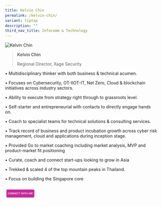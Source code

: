 ```yaml
---
title: Kelvin Chin
permalink: /kelvin-chin/
variant: tiptap
description: ""
third_nav_title: Infocomm & Technology
---
```

<blockquote>
<p></p>
</blockquote>
<div class="isomer-image-wrapper">
<img style="width: 40%;" height="auto" width="100%" alt="Kelvin Chin" src="https://res.cloudinary.com/glide/image/fetch/f_auto,w_1425,h_1425,c_lfill,g_faces/https%3A%2F%2Fstorage.googleapis.com%2Fglide-prod.appspot.com%2Fuploads-v2%2FoO3BVxu31BIejjDjpF2U%2Fpub%2FunHGP4NzcZz2Pj7vWwro.jpg">
</div>
<blockquote>
<p></p>
<p><strong>Kelvin Chin</strong>
</p>
<p>Regional Director, Xage Security</p>
</blockquote>
<p></p>
<p>• Multidisciplinary thinker with both business &amp; technical acumen.</p>
<p>• Focuses on Cybersecurity, OT-IIOT-IT, Net Zero, Cloud &amp; blockchain
initiatives across industry sectors.</p>
<p>• Ability to execute from strategy right through to grassroots level.</p>
<p>• Self-starter and entrepreneurial with contacts to directly engage hands
on.</p>
<p>• Coach to specialist teams for technical solutions &amp; consulting services.</p>
<p>• Track record of business and product incubation growth across cyber
risk management, cloud and applications during inception stage.</p>
<p>• Provided Go to market coaching including market analysis, MVP and product-market
fit positioning</p>
<p>• Curate, coach and connect start-ups looking to grow in Asia</p>
<p>• Trekked &amp; scaled 4 of the top mountain peaks in Thailand.</p>
<p>• Focus on building the Singapore core</p>
<p></p>
<p></p><a class="isomer-image-wrapper" href="https://form.gov.sg/677f32e6e7b72f64b6a3f2bc"><img style="width: 20%;" height="auto" width="100%" alt="" src="/images/CONNECT_WITH_ME.png"></a>
<p></p>